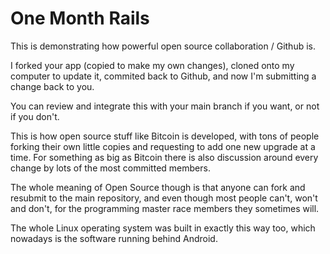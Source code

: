 # One Month Rails

This is demonstrating how powerful open source collaboration / Github is.

I forked your app (copied to make my own changes), cloned onto my computer to update it, commited back to Github, and now I'm submitting a change back to you.

You can review and integrate this with your main branch if you want, or not if you don't.

This is how open source stuff like Bitcoin is developed, with tons of people forking their own little copies and requesting to add one new upgrade at a time.  For something as big as Bitcoin there is also discussion around every change by lots of the most committed members. 

The whole meaning of Open Source though is that anyone can fork and resubmit to the main repository, and even though most people can't, won't and don't, for the programming master race members they sometimes will. 

The whole Linux operating system was built in exactly this way too, which nowadays is the software running behind Android.